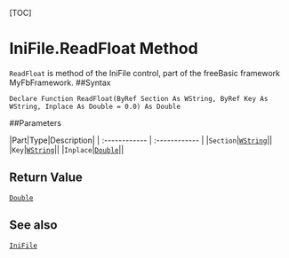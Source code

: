 [TOC]
# IniFile.ReadFloat Method

`ReadFloat` is method of the IniFile control, part of the freeBasic framework MyFbFramework.
##Syntax
```freeBasic
Declare Function ReadFloat(ByRef Section As WString, ByRef Key As WString, Inplace As Double = 0.0) As Double
```

##Parameters

|Part|Type|Description|
| :------------ | :------------ |
|`Section`|[`WString`]("https://www.freebasic.net/wiki/KeyPgWString")||
|`Key`|[`WString`]("https://www.freebasic.net/wiki/KeyPgWString")||
|`Inplace`|[`Double`]("https://www.freebasic.net/wiki/KeyPgDouble")||

## Return Value
[`Double`]("https://www.freebasic.net/wiki/KeyPgDouble")
## See also
[`IniFile`](IniFile.md)
